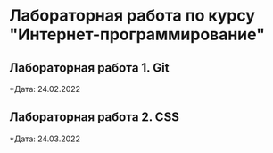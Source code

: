 # Лабораторная работа по курсу "Интернет-программирование"

## Лабораторная работа 1. Git

*Дата: 24.02.2022

## Лабораторная работа 2. CSS

*Дата: 24.03.2022
